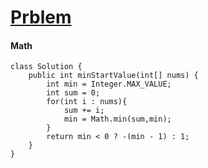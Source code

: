 # [Prblem](https://leetcode.com/problems/minimum-value-to-get-positive-step-by-step-sum/)

#### Math
````
class Solution {
    public int minStartValue(int[] nums) {
        int min = Integer.MAX_VALUE;
        int sum = 0;
        for(int i : nums){
            sum += i;
            min = Math.min(sum,min);
        }
        return min < 0 ? -(min - 1) : 1;
    }
}
````
